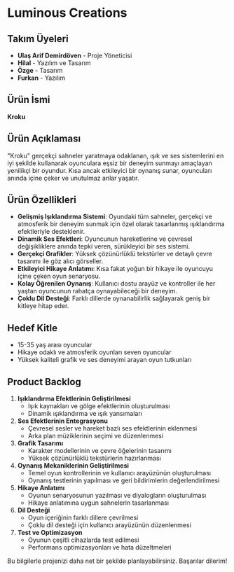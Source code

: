 # Luminous Creations

## Takım Üyeleri
- **Ulaş Arif Demirdöven** - Proje Yöneticisi
- **Hilal** - Yazılım ve Tasarım
- **Özge** - Tasarım
- **Furkan** - Yazılım

## Ürün İsmi
**Kroku**

## Ürün Açıklaması
"Kroku" gerçekçi sahneler yaratmaya odaklanan, ışık ve ses sistemlerini en iyi şekilde kullanarak oyunculara eşsiz bir deneyim sunmayı amaçlayan yenilikçi bir oyundur. Kısa ancak etkileyici bir oynanış sunar, oyuncuları anında içine çeker ve unutulmaz anlar yaşatır.

## Ürün Özellikleri
- **Gelişmiş Işıklandırma Sistemi**: Oyundaki tüm sahneler, gerçekçi ve atmosferik bir deneyim sunmak için özel olarak tasarlanmış ışıklandırma efektleriyle desteklenir.
- **Dinamik Ses Efektleri**: Oyuncunun hareketlerine ve çevresel değişikliklere anında tepki veren, sürükleyici bir ses sistemi.
- **Gerçekçi Grafikler**: Yüksek çözünürlüklü tekstürler ve detaylı çevre tasarımı ile göz alıcı görseller.
- **Etkileyici Hikaye Anlatımı**: Kısa fakat yoğun bir hikaye ile oyuncuyu içine çeken oyun senaryosu.
- **Kolay Öğrenilen Oynanış**: Kullanıcı dostu arayüz ve kontroller ile her yaştan oyuncunun rahatça oynayabileceği bir deneyim.
- **Çoklu Dil Desteği**: Farklı dillerde oynanabilirlik sağlayarak geniş bir kitleye hitap eder.

## Hedef Kitle
- 15-35 yaş arası oyuncular
- Hikaye odaklı ve atmosferik oyunları seven oyuncular
- Yüksek kaliteli grafik ve ses deneyimi arayan oyun tutkunları

## Product Backlog
1. **Işıklandırma Efektlerinin Geliştirilmesi**
   - Işık kaynakları ve gölge efektlerinin oluşturulması
   - Dinamik ışıklandırma ve ışık yansımaları
2. **Ses Efektlerinin Entegrasyonu**
   - Çevresel sesler ve hareket bazlı ses efektlerinin eklenmesi
   - Arka plan müziklerinin seçimi ve düzenlenmesi
3. **Grafik Tasarımı**
   - Karakter modellerinin ve çevre öğelerinin tasarımı
   - Yüksek çözünürlüklü tekstürlerin hazırlanması
4. **Oynanış Mekaniklerinin Geliştirilmesi**
   - Temel oyun kontrollerinin ve kullanıcı arayüzünün oluşturulması
   - Oynanış testlerinin yapılması ve geri bildirimlerin değerlendirilmesi
5. **Hikaye Anlatımı**
   - Oyunun senaryosunun yazılması ve diyalogların oluşturulması
   - Hikaye anlatımına uygun sahnelerin tasarlanması
6. **Dil Desteği**
   - Oyun içeriğinin farklı dillere çevrilmesi
   - Çoklu dil desteği için kullanıcı arayüzünün düzenlenmesi
7. **Test ve Optimizasyon**
   - Oyunun çeşitli cihazlarda test edilmesi
   - Performans optimizasyonları ve hata düzeltmeleri

Bu bilgilerle projenizi daha net bir şekilde planlayabilirsiniz. Başarılar dilerim!
